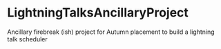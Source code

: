# LightningTalksAncillaryProject
Ancillary firebreak (ish) project for Autumn placement to build a lightning talk scheduler
